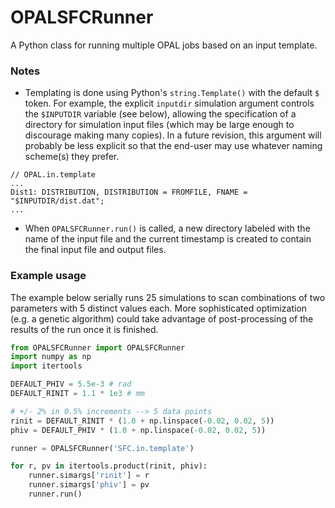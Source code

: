 # OPALSFCRunner

A Python class for running multiple OPAL jobs based on an input template.

### Notes
* Templating is done using Python's `string.Template()` with the default `$`
token. For example, the explicit `inputdir` simulation argument controls the
`$INPUTDIR` variable (see below), allowing the specification of a directory for
simulation input files (which may be large enough to discourage making many
copies). In a future revision, this argument will probably be less explicit so
that the end-user may use whatever naming scheme(s) they prefer.

```
// OPAL.in.template
...
Dist1: DISTRIBUTION, DISTRIBUTION = FROMFILE, FNAME = "$INPUTDIR/dist.dat";
...
```

* When `OPALSFCRunner.run()` is called, a new directory labeled with the name
of the input file and the current timestamp is created to contain the final
input file and output files.

### Example usage
The example below serially runs 25 simulations to scan combinations of two
parameters with 5 distinct values each. More sophisticated optimization (e.g.
a genetic algorithm) could take advantage of post-processing of the results of
the run once it is finished.

```python
from OPALSFCRunner import OPALSFCRunner
import numpy as np
import itertools

DEFAULT_PHIV = 5.5e-3 # rad
DEFAULT_RINIT = 1.1 * 1e3 # mm

# +/- 2% in 0.5% increments --> 5 data points
rinit = DEFAULT_RINIT * (1.0 + np.linspace(-0.02, 0.02, 5))
phiv = DEFAULT_PHIV * (1.0 + np.linspace(-0.02, 0.02, 5))

runner = OPALSFCRunner('SFC.in.template')

for r, pv in itertools.product(rinit, phiv):
    runner.simargs['rinit'] = r
    runner.simargs['phiv'] = pv
    runner.run()
```
